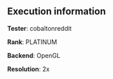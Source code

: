 ## Execution information


**Tester**: cobaltonreddit

**Rank**: PLATINUM

**Backend**: OpenGL

**Resolution**: 2x